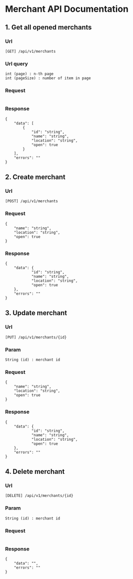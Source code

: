 # Merchant API Documentation

## 1. Get all opened merchants
### Url
```
[GET] /api/v1/merchants
```
### Url query
```
int (page) : n-th page
int (pageSize) : number of item in page
```
### Request
```

```
### Response
```
{
    "data": [
        {
            "id": "string",
            "name": "string",
            "location": "string",
            "open": true
        }
    ],
    "errors": ""
}
```

## 2. Create merchant
### Url
```
[POST] /api/v1/merchants
```
### Request
```
{
    "name": "string",
    "location": "string",
    "open": true
}
```
### Response
```
{
    "data": {
            "id": "string",
            "name": "string",
            "location": "string",
            "open": true
    },
    "errors": ""
}
```

## 3. Update merchant
### Url
```
[PUT] /api/v1/merchants/{id}
```
### Param
```
String (id) : merchant id
```
### Request
```
{
    "name": "string",
    "location": "string",
    "open": true
}
```
### Response
```
{
    "data": {
            "id": "string",
            "name": "string",
            "location": "string",
            "open": true
    },
    "errors": ""
}
```

## 4. Delete merchant
### Url
```
[DELETE] /api/v1/merchants/{id}
```
### Param
```
String (id) : merchant id
```
### Request
```
```
### Response
```
{
    "data": "",
    "errors": ""
}
```